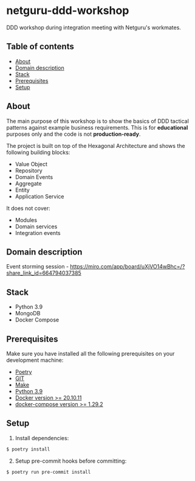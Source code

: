 # netguru-ddd-workshop
DDD workshop during integration meeting with Netguru's workmates.

## Table of contents

* [About](#about)
* [Domain description](#domain-description)
* [Stack](#stack)
* [Prerequisites](#prerequisites)
* [Setup](#setup)

## About

The main purpose of this workshop is to show the basics of DDD tactical patterns against example business requirements.
This is for **educational** purposes only and the code is not **production-ready**.

The project is built on top of the Hexagonal Architecture and shows the following building blocks:
- Value Object
- Repository
- Domain Events
- Aggregate
- Entity
- Application Service

It does not cover:
- Modules
- Domain services
- Integration events

## Domain description

Event storming session - https://miro.com/app/board/uXjVO14wBhc=/?share_link_id=664794037385


## Stack

- Python 3.9
- MongoDB
- Docker Compose

## Prerequisites

Make sure you have installed all the following prerequisites on your development machine:

- [Poetry](https://python-poetry.org/)
- [GIT](https://git-scm.com/downloads)
- [Make](http://gnuwin32.sourceforge.net/packages/make.htm)
- [Python 3.9](https://www.python.org/downloads/)
- [Docker version >= 20.10.11](https://www.docker.com/get-started)
- [docker-compose version >= 1.29.2](https://docs.docker.com/compose/install/)

## Setup

1. Install dependencies:

```bash
$ poetry install
```

2. Setup pre-commit hooks before committing:

```bash
$ poetry run pre-commit install
```
